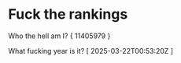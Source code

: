 # Fuck the rankings

Who the hell am I?
{ 11405979 }

What fucking year is it?
[ 2025-03-22T00:53:20Z ]
